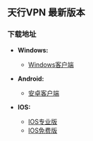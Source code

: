 ## 天行VPN 最新版本

### 下载地址

- **Windows:**
    * [Windows客户端](https://github.com/newbreedlimited/TXVPN/raw/master/TxWinVPN.zip)

- **Android:**
    * [安卓客户端](https://github.com/newbreedlimited/TXVPN/raw/master/TxWinVPN.zip)

- **IOS:** 
    * [IOS专业版](http://172.104.125.5/ios/iosfree.html)
    * [IOS免费版](http://172.104.125.5/ios/iospro.html)
